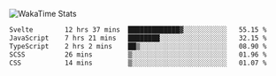 ![WakaTime Stats](https://github-readme-stats.vercel.app/api/wakatime?username=Abhishek9503&layout=compact)

 
 <!--START_SECTION:waka-->

```txt
Svelte        12 hrs 37 mins  █████████████▓░░░░░░░░░░░   55.15 %
JavaScript    7 hrs 21 mins   ████████░░░░░░░░░░░░░░░░░   32.15 %
TypeScript    2 hrs 2 mins    ██▒░░░░░░░░░░░░░░░░░░░░░░   08.90 %
SCSS          26 mins         ▒░░░░░░░░░░░░░░░░░░░░░░░░   01.96 %
CSS           14 mins         ▒░░░░░░░░░░░░░░░░░░░░░░░░   01.07 %
```

<!--END_SECTION:waka-->
